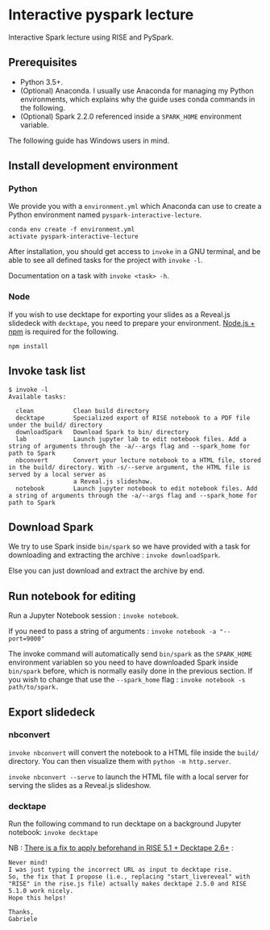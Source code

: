 # Interactive pyspark lecture

Interactive Spark lecture using RISE and PySpark.

## Prerequisites

* Python 3.5+. 
* (Optional) Anaconda. I usually use Anaconda for managing my Python environments, which explains why the guide uses conda commands in the following.
* (Optional) Spark 2.2.0 referenced inside a `SPARK_HOME` environment variable.

The following guide has Windows users in mind.

## Install development environment

### Python

We provide you with a `environment.yml` which Anaconda can use to create a Python environment named `pyspark-interactive-lecture`.

```
conda env create -f environment.yml
activate pyspark-interactive-lecture
```

After installation, you should get access to `invoke` in a GNU terminal, and be able to see all defined tasks for the project with `invoke -l`.

Documentation on a task with `invoke <task> -h`.

### Node

If you wish to use decktape for exporting your slides as a Reveal.js slidedeck with `decktape`, you need to prepare your environment. [Node.js + npm](https://nodejs.org/) is required for the following.

```
npm install
```

## Invoke task list

```
$ invoke -l
Available tasks:

  clean           Clean build directory
  decktape        Specialized export of RISE notebook to a PDF file under the build/ directory
  downloadSpark   Download Spark to bin/ directory
  lab             Launch jupyter lab to edit notebook files. Add a string of arguments through the -a/--args flag and --spark_home for path to Spark
  nbconvert       Convert your lecture notebook to a HTML file, stored in the build/ directory. With -s/--serve argument, the HTML file is served by a local server as
                  a Reveal.js slideshow.
  notebook        Launch jupyter notebook to edit notebook files. Add a string of arguments through the -a/--args flag and --spark_home for path to Spark
```

## Download Spark

We try to use Spark inside `bin/spark` so we have provided with a task for downloading and extracting the archive : `invoke downloadSpark`.

Else you can just download and extract the archive by end.

## Run notebook for editing

Run a Jupyter Notebook session : `invoke notebook`.

If you need to pass a string of arguments : `invoke notebook -a "--port=9000"`

The invoke command will automatically send `bin/spark` as the `SPARK_HOME` environment variablen so you need to have downloaded Spark inside `bin/spark` before, which is normally easily done in the previous section. If you wish to change that use the `--spark_home` flag : `invoke notebook -s path/to/spark.`

## Export slidedeck

### nbconvert

`invoke nbconvert` will convert the notebook to a HTML file inside the `build/` directory. You can then visualize them with `python -m http.server`.

`invoke nbconvert --serve` to launch the HTML file with a local server for serving the slides as a Reveal.js slideshow.

### decktape

Run the following command to run decktape on a background Jupyter notebook: `invoke decktape`

NB : [There is a fix to apply beforehand in RISE 5.1 + Decktape 2.6+](https://github.com/astefanutti/decktape/issues/110#issuecomment-345217070) :

```
Never mind!
I was just typing the incorrect URL as input to decktape rise.
So, the fix that I propose (i.e., replacing "start_livereveal" with "RISE" in the rise.js file) actually makes decktape 2.5.0 and RISE 5.1.0 work nicely.
Hope this helps!

Thanks,
Gabriele
```